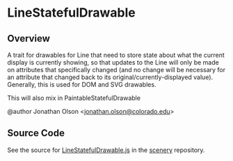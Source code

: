 # LineStatefulDrawable

## Overview

A trait for drawables for Line that need to store state about what the current display is currently showing,
so that updates to the Line will only be made on attributes that specifically changed (and no change will be
necessary for an attribute that changed back to its original/currently-displayed value). Generally, this is used
for DOM and SVG drawables.

This will also mix in PaintableStatefulDrawable

@author Jonathan Olson &lt;jonathan.olson@colorado.edu&gt;



## Source Code

See the source for [LineStatefulDrawable.js](https://github.com/phetsims/scenery/blob/main/js/display/drawables/LineStatefulDrawable.js) in the [scenery](https://github.com/phetsims/scenery) repository.

